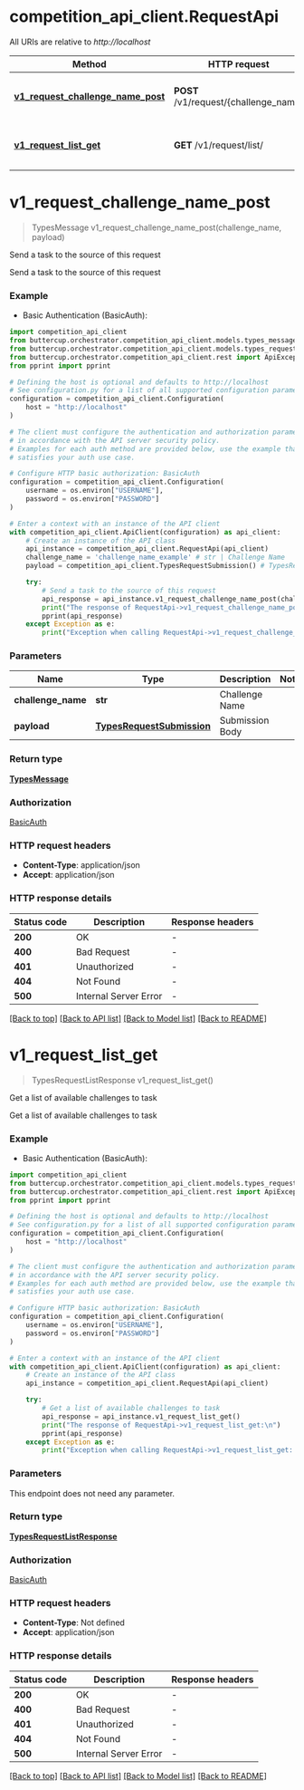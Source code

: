 # competition_api_client.RequestApi

All URIs are relative to *http://localhost*

Method | HTTP request | Description
------------- | ------------- | -------------
[**v1_request_challenge_name_post**](RequestApi.md#v1_request_challenge_name_post) | **POST** /v1/request/{challenge_name} | Send a task to the source of this request
[**v1_request_list_get**](RequestApi.md#v1_request_list_get) | **GET** /v1/request/list/ | Get a list of available challenges to task


# **v1_request_challenge_name_post**
> TypesMessage v1_request_challenge_name_post(challenge_name, payload)

Send a task to the source of this request

Send a task to the source of this request

### Example

* Basic Authentication (BasicAuth):

```python
import competition_api_client
from buttercup.orchestrator.competition_api_client.models.types_message import TypesMessage
from buttercup.orchestrator.competition_api_client.models.types_request_submission import TypesRequestSubmission
from buttercup.orchestrator.competition_api_client.rest import ApiException
from pprint import pprint

# Defining the host is optional and defaults to http://localhost
# See configuration.py for a list of all supported configuration parameters.
configuration = competition_api_client.Configuration(
    host = "http://localhost"
)

# The client must configure the authentication and authorization parameters
# in accordance with the API server security policy.
# Examples for each auth method are provided below, use the example that
# satisfies your auth use case.

# Configure HTTP basic authorization: BasicAuth
configuration = competition_api_client.Configuration(
    username = os.environ["USERNAME"],
    password = os.environ["PASSWORD"]
)

# Enter a context with an instance of the API client
with competition_api_client.ApiClient(configuration) as api_client:
    # Create an instance of the API class
    api_instance = competition_api_client.RequestApi(api_client)
    challenge_name = 'challenge_name_example' # str | Challenge Name
    payload = competition_api_client.TypesRequestSubmission() # TypesRequestSubmission | Submission Body

    try:
        # Send a task to the source of this request
        api_response = api_instance.v1_request_challenge_name_post(challenge_name, payload)
        print("The response of RequestApi->v1_request_challenge_name_post:\n")
        pprint(api_response)
    except Exception as e:
        print("Exception when calling RequestApi->v1_request_challenge_name_post: %s\n" % e)
```



### Parameters


Name | Type | Description  | Notes
------------- | ------------- | ------------- | -------------
 **challenge_name** | **str**| Challenge Name |
 **payload** | [**TypesRequestSubmission**](TypesRequestSubmission.md)| Submission Body |

### Return type

[**TypesMessage**](TypesMessage.md)

### Authorization

[BasicAuth](../README.md#BasicAuth)

### HTTP request headers

 - **Content-Type**: application/json
 - **Accept**: application/json

### HTTP response details

| Status code | Description | Response headers |
|-------------|-------------|------------------|
**200** | OK |  -  |
**400** | Bad Request |  -  |
**401** | Unauthorized |  -  |
**404** | Not Found |  -  |
**500** | Internal Server Error |  -  |

[[Back to top]](#) [[Back to API list]](../README.md#documentation-for-api-endpoints) [[Back to Model list]](../README.md#documentation-for-models) [[Back to README]](../README.md)

# **v1_request_list_get**
> TypesRequestListResponse v1_request_list_get()

Get a list of available challenges to task

Get a list of available challenges to task

### Example

* Basic Authentication (BasicAuth):

```python
import competition_api_client
from buttercup.orchestrator.competition_api_client.models.types_request_list_response import TypesRequestListResponse
from buttercup.orchestrator.competition_api_client.rest import ApiException
from pprint import pprint

# Defining the host is optional and defaults to http://localhost
# See configuration.py for a list of all supported configuration parameters.
configuration = competition_api_client.Configuration(
    host = "http://localhost"
)

# The client must configure the authentication and authorization parameters
# in accordance with the API server security policy.
# Examples for each auth method are provided below, use the example that
# satisfies your auth use case.

# Configure HTTP basic authorization: BasicAuth
configuration = competition_api_client.Configuration(
    username = os.environ["USERNAME"],
    password = os.environ["PASSWORD"]
)

# Enter a context with an instance of the API client
with competition_api_client.ApiClient(configuration) as api_client:
    # Create an instance of the API class
    api_instance = competition_api_client.RequestApi(api_client)

    try:
        # Get a list of available challenges to task
        api_response = api_instance.v1_request_list_get()
        print("The response of RequestApi->v1_request_list_get:\n")
        pprint(api_response)
    except Exception as e:
        print("Exception when calling RequestApi->v1_request_list_get: %s\n" % e)
```



### Parameters

This endpoint does not need any parameter.

### Return type

[**TypesRequestListResponse**](TypesRequestListResponse.md)

### Authorization

[BasicAuth](../README.md#BasicAuth)

### HTTP request headers

 - **Content-Type**: Not defined
 - **Accept**: application/json

### HTTP response details

| Status code | Description | Response headers |
|-------------|-------------|------------------|
**200** | OK |  -  |
**400** | Bad Request |  -  |
**401** | Unauthorized |  -  |
**404** | Not Found |  -  |
**500** | Internal Server Error |  -  |

[[Back to top]](#) [[Back to API list]](../README.md#documentation-for-api-endpoints) [[Back to Model list]](../README.md#documentation-for-models) [[Back to README]](../README.md)
